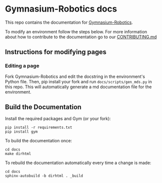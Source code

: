# Gymnasium-Robotics docs


This repo contains the documentation for [Gymnasium-Robotics](https://github.com/Farama-Foundation/Gymnasium-Robotics).


To modify an environment follow the steps below. For more information about how to contribute to the documentation go to our [CONTRIBUTING.md](https://github.com/Farama-Foundation/Celshast/blob/main/CONTRIBUTING.md)

## Instructions for modifying pages

### Editing a page

Fork Gymnasium-Robotics and edit the docstring in the environment's Python file. Then, pip install your fork and run `docs/scripts/gen_mds.py` in this repo. This will automatically generate a md documentation file for the environment.

## Build the Documentation

Install the required packages and Gym (or your fork):

```
pip install -r requirements.txt
pip install gym
```

To build the documentation once:

```
cd docs
make dirhtml
```

To rebuild the documentation automatically every time a change is made:

```
cd docs
sphinx-autobuild -b dirhtml . _build
```
